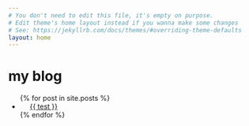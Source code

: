 ```yaml
---
# You don't need to edit this file, it's empty on purpose.
# Edit theme's home layout instead if you wanna make some changes
# See: https://jekyllrb.com/docs/themes/#overriding-theme-defaults
layout: home
---
```

<h1> my blog </h1>
<ul>
  {% for post in site.posts %}
    <li>
      <a href="{{ ann0503.github.io/myblog/_post/2018-01-06 test.md }}">{{ test }}</a>
    </li>
  {% endfor %}
</ul>
